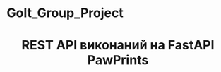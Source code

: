# GoIt_Group_Project

<h1 align="center"> REST API виконаний на FastAPI <a target="_blank">PawPrints</a> 
